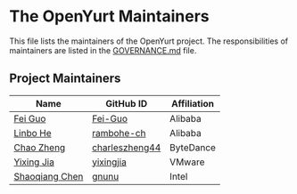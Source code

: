 # The OpenYurt Maintainers

This file lists the maintainers of the OpenYurt project. The responsibilities of maintainers are listed in the [GOVERNANCE.md](GOVERNANCE.md) file.

## Project Maintainers
| Name | GitHub ID | Affiliation |
| ---- | --------- | ----------- |
| [Fei Guo](mailto:f.guo@alibaba-inc.com) | [Fei-Guo](https://github.com/Fei-Guo) | Alibaba |
| [Linbo He](mailto:linbo.hlb@alibaba-inc.com) | [rambohe-ch](https://github.com/rambohe-ch) | Alibaba |
| [Chao Zheng](mailto:chao.zheng@bytedance.com) | [charleszheng44](https://github.com/charleszheng44) | ByteDance |
| [Yixing Jia](mailto:yixingjia@gmail.com) | [yixingjia](https://github.com/yixingjia) | VMware |
| [Shaoqiang Chen](mailto:shaoqiang.chen@intel.com) | [gnunu](https://github.com/gnunu) | Intel |
